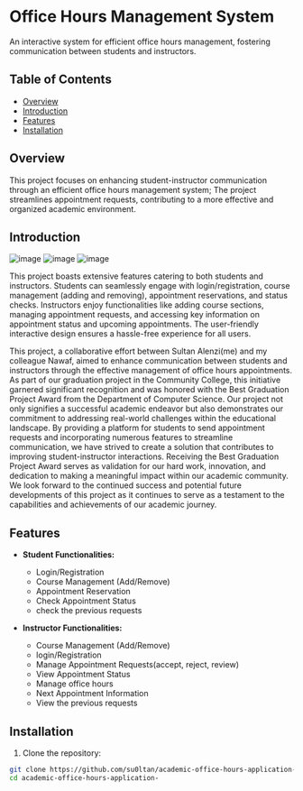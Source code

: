 # Office Hours Management System

An interactive system for efficient office hours management, fostering communication between students and instructors.

## Table of Contents

- [Overview](#Overview)
- [Introduction](#Introduction)
- [Features](#features)
- [Installation](#installation)


## Overview 
  This project focuses on enhancing student-instructor communication through an efficient office hours management system; The project streamlines appointment requests, contributing to a more effective and organized academic environment.

## Introduction

![image](https://github.com/su0ltan/academic-office-hours-application-/assets/53498277/3e648f78-f322-4154-92b4-c52018da3fb3)
![image](https://github.com/su0ltan/academic-office-hours-application-/assets/53498277/642aa689-6d14-4f71-bac2-2f32d43fc11b)
![image](https://github.com/su0ltan/academic-office-hours-application-/assets/53498277/8a1f67e3-d130-4857-a9f6-f235064fa929)



  This project boasts extensive features catering to both students and instructors. Students can seamlessly engage with login/registration, course management (adding and removing), appointment reservations, and status checks. Instructors enjoy functionalities like adding course sections, managing appointment requests, and accessing key information on appointment status and upcoming appointments. The user-friendly interactive design ensures a hassle-free experience for all users.
  
  This project, a collaborative effort between Sultan Alenzi(me) and my colleague Nawaf, aimed to enhance communication between students and instructors through the effective management of office hours appointments. As part of our graduation project in the Community College, this initiative garnered significant recognition and was honored with the Best Graduation Project Award from the Department of Computer Science.
  Our project not only signifies a successful academic endeavor but also demonstrates our commitment to addressing real-world challenges within the educational landscape. By providing a platform for students to send appointment requests and incorporating numerous features to streamline communication, we have strived to create a solution that contributes to improving student-instructor interactions.
  Receiving the Best Graduation Project Award serves as validation for our hard work, innovation, and dedication to making a meaningful impact within our academic community. We look forward to the continued success and potential future developments of this project as it continues to serve as a testament to the capabilities and achievements of our academic journey.


## Features

- **Student Functionalities:**
  - Login/Registration
  - Course Management (Add/Remove)
  - Appointment Reservation
  - Check Appointment Status
  - check the previous requests

- **Instructor Functionalities:**
  - Course Management (Add/Remove)
  - login/Registration
  - Manage Appointment Requests(accept, reject, review)
  - View Appointment Status
  - Manage office hours
  - Next Appointment Information
  - View the previous requests



## Installation

1. Clone the repository:

```bash
git clone https://github.com/su0ltan/academic-office-hours-application-.git
cd academic-office-hours-application-
